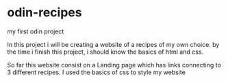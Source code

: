 # odin-recipes
my first odin project

In this project i will be creating a website of a recipes of my own choice. by the time i finish this project,
i should know the basics of html and css.

So far this website consist on a Landing page which has links connecting to 3 different recipes.
I used the basics of css to style my website

